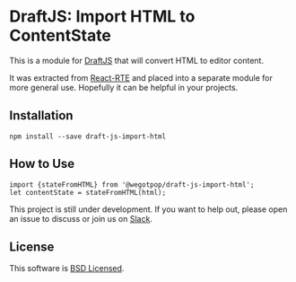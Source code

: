 # DraftJS: Import HTML to ContentState

This is a module for [DraftJS](https://github.com/facebook/draft-js) that will convert HTML to editor content.

It was extracted from [React-RTE](https://react-rte.org) and placed into a separate module for more general use. Hopefully it can be helpful in your projects.

## Installation

    npm install --save draft-js-import-html

## How to Use

    import {stateFromHTML} from '@wegotpop/draft-js-import-html';
    let contentState = stateFromHTML(html);

This project is still under development. If you want to help out, please open an issue to discuss or join us on [Slack](https://draftjs.slack.com/).

## License

This software is [BSD Licensed](/LICENSE).
